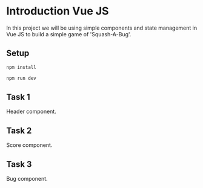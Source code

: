 # Introduction Vue JS

In this project we will be using simple components and state management in Vue JS to build a simple game of 'Squash-A-Bug'.

## Setup

```sh
npm install

npm run dev
```
## Task 1

Header component.

## Task 2

Score component.

## Task 3

Bug component.
